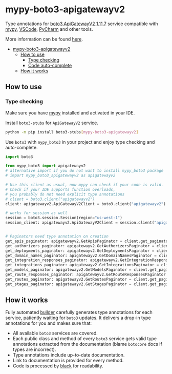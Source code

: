 # mypy-boto3-apigatewayv2

Type annotations for
[boto3.ApiGatewayV2 1.11.7](https://boto3.amazonaws.com/v1/documentation/api/1.11.7/reference/services/apigatewayv2.html#ApiGatewayV2) service
compatible with [mypy](https://github.com/python/mypy), [VSCode](https://code.visualstudio.com/),
[PyCharm](https://www.jetbrains.com/pycharm/) and other tools.

More information can be found [here](https://vemel.github.io/mypy_boto3/).

- [mypy-boto3-apigatewayv2](#mypy-boto3-apigatewayv2)
  - [How to use](#how-to-use)
    - [Type checking](#type-checking)
    - [Code auto-complete](#code-auto-complete)
  - [How it works](#how-it-works)

## How to use

### Type checking

Make sure you have [mypy](https://github.com/python/mypy) installed and activated in your IDE.

Install `boto3-stubs` for `ApiGatewayV2` service.

```bash
python -m pip install boto3-stubs[mypy-boto3-apigatewayv2]
```

Use `boto3` with `mypy_boto3` in your project and enjoy type checking and auto-complete.

```python
import boto3

from mypy_boto3 import apigatewayv2
# alternative import if you do not want to install mypy_boto3 package
# import mypy_boto3_apigatewayv2 as apigatewayv2

# Use this client as usual, now mypy can check if your code is valid.
# Check if your IDE supports function overloads,
# you probably do not need explicit type annotations
# client = boto3.client("apigatewayv2")
client: apigatewayv2.ApiGatewayV2Client = boto3.client("apigatewayv2")

# works for session as well
session = boto3.session.Session(region="us-west-1")
session_client: apigatewayv2.ApiGatewayV2Client = session.client("apigatewayv2")


# Paginators need type annotation on creation
get_apis_paginator: apigatewayv2.GetApisPaginator = client.get_paginator("get_apis")
get_authorizers_paginator: apigatewayv2.GetAuthorizersPaginator = client.get_paginator("get_authorizers")
get_deployments_paginator: apigatewayv2.GetDeploymentsPaginator = client.get_paginator("get_deployments")
get_domain_names_paginator: apigatewayv2.GetDomainNamesPaginator = client.get_paginator("get_domain_names")
get_integration_responses_paginator: apigatewayv2.GetIntegrationResponsesPaginator = client.get_paginator("get_integration_responses")
get_integrations_paginator: apigatewayv2.GetIntegrationsPaginator = client.get_paginator("get_integrations")
get_models_paginator: apigatewayv2.GetModelsPaginator = client.get_paginator("get_models")
get_route_responses_paginator: apigatewayv2.GetRouteResponsesPaginator = client.get_paginator("get_route_responses")
get_routes_paginator: apigatewayv2.GetRoutesPaginator = client.get_paginator("get_routes")
get_stages_paginator: apigatewayv2.GetStagesPaginator = client.get_paginator("get_stages")
```

## How it works

Fully automated [builder](https://github.com/vemel/mypy_boto3) carefully generates
type annotations for each service, patiently waiting for `boto3` updates. It delivers
a drop-in type annotations for you and makes sure that:

- All available `boto3` services are covered.
- Each public class and method of every `boto3` service gets valid type annotations
  extracted from the documentation (blame `botocore` docs if types are incorrect).
- Type annotations include up-to-date documentation.
- Link to documentation is provided for every method.
- Code is processed by [black](https://github.com/psf/black) for readability.